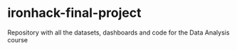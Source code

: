 # ironhack-final-project
Repository with all the datasets, dashboards and code for the Data Analysis course
